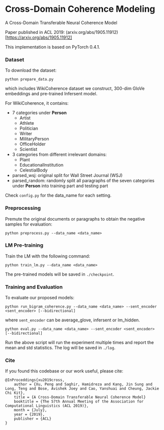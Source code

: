 # Cross-Domain Coherence Modeling 

A Cross-Domain Transferable Neural Coherence Model

Paper published in ACL 2019: (arxiv.org/abs/1905.11912)[https://arxiv.org/abs/1905.11912]

This implementation is based on PyTorch 0.4.1.

### Dataset

To download the dataset:

```
python prepare_data.py
```

which includes WikiCoherence dataset we construct, 300-dim GloVe embeddings and pre-trained Infersent model.

For WikiCoherence, it contains:

- 7 categories under **Person**
    - Artist
    - Athlete
    - Politician
    - Writer
    - MilitaryPerson
    - OfficeHolder
    - Scientist
- 3 categories from different irrelevant domains:
    - Plant
    - EducationalInstitution
    - CelestialBody
- parsed\_wsj: original split for Wall Street Journal (WSJ)
- parsed\_random: randomly split all paragraphs of the seven categories under **Person** into training part and testing part

Check `config.py` for the data\_name for each setting.

### Preprocessing

Premute the original documents or paragraphs to obtain the negative samples for evaluation:

```
python preprocess.py --data_name <data_name>
```

### LM Pre-training

Train the LM with the following command:

```
python train_lm.py --data_name <data_name>
```

The pre-trained models will be saved in `./checkpoint`.

### Training and Evaluation

To evaluate our proposed models:

```
python run_bigram_coherence.py --data_name <data_name> --sent_encoder <sent_encoder> [--bidirectional]
```

where `sent_encoder` can be average\_glove, infersent or lm\_hidden.

```
python eval.py --data_name <data_name> --sent_encoder <sent_encoder> [--bidirectional]
```

Run the above script will run the experiment multiple times and report the mean and std statistics.
The log will be saved in `./log`.

### Cite

If you found this codebase or our work useful, please cite:

```
@InProceddings{xu2019cross,
    author = {Xu, Peng and Saghir, Hamidreza and Kang, Jin Sung and Long, Teng and Bose, Avishek Joey and Cao, Yanshuai and Cheung, Jackie Chi Kit},
    title = {A Cross-Domain Transferable Neural Coherence Model}
    booktitle = {The 57th Annual Meeting of the Association for Computational Linguistics (ACL 2019)},
    month = {July},
    year = {2019},
    publisher = {ACL}
}
```
